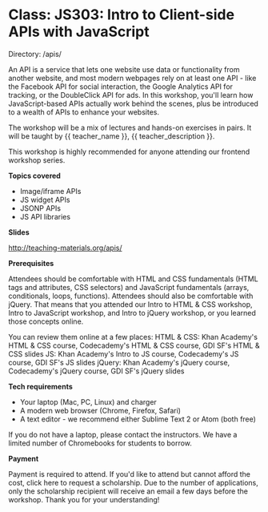 # Class: JS303: Intro to Client-side APIs with JavaScript

Directory: /apis/

An API is a service that lets one website use data or functionality from another website, and most modern webpages rely on at least one API - like the Facebook API for social interaction, the Google Analytics API for tracking, or the DoubleClick API for ads. In this workshop, you'll learn how JavaScript-based APIs actually work behind the scenes, plus be introduced to a wealth of APIs to enhance your websites.

The workshop will be a mix of lectures and hands-on exercises in pairs. It will be taught by {{ teacher_name }}, {{ teacher_description }}.

This workshop is highly recommended for anyone attending our frontend workshop series.

**Topics covered**

* Image/iframe APIs
* JS widget APIs
* JSONP APIs
* JS API libraries

**Slides**

http://teaching-materials.org/apis/ 

**Prerequisites**

Attendees should be comfortable with HTML and CSS fundamentals (HTML tags and attributes, CSS selectors) and JavaScript fundamentals (arrays, conditionals, loops, functions). Attendees should also be comfortable with jQuery. That means that you attended our Intro to HTML & CSS workshop, Intro to JavaScript workshop, and Intro to jQuery workshop, or you learned those concepts online.

You can review them online at a few places:
HTML & CSS: Khan Academy's HTML & CSS course, Codecademy's HTML & CSS course, GDI SF's HTML & CSS slides
JS: Khan Academy's Intro to JS course, Codecademy's JS course, GDI SF's JS slides
jQuery: Khan Academy's jQuery course, Codecademy's jQuery course, GDI SF's jQuery slides

**Tech requirements**

* Your laptop (Mac, PC, Linux) and charger
* A modern web browser (Chrome, Firefox, Safari)
* A text editor - we recommend either Sublime Text 2 or Atom (both free)

If you do not have a laptop, please contact the instructors. We have a limited number of Chromebooks for students to borrow.

**Payment**

Payment is required to attend. If you'd like to attend but cannot afford the cost, click here to request a scholarship. Due to the number of applications, only the scholarship recipient will receive an email a few days before the workshop. Thank you for your understanding!
